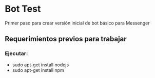 # Bot Test

Primer paso para crear versión inicial de bot básico para Messenger

## Requerimientos previos para trabajar

### Ejecutar:
* sudo apt-get install nodejs
* sudo apt-get install npm
